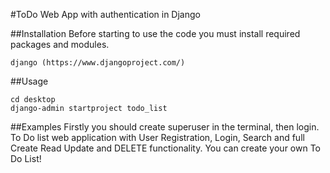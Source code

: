 #ToDo Web App with authentication in Django

##Installation
Before starting to use the code you must install required packages and modules.
```
django (https://www.djangoproject.com/)
```

##Usage
```
cd desktop
django-admin startproject todo_list
```

##Examples
Firstly you should create superuser in the terminal, then login. To Do list web application with User Registration, Login, Search and full Create Read Update and DELETE functionality. You can create your own To Do List!
